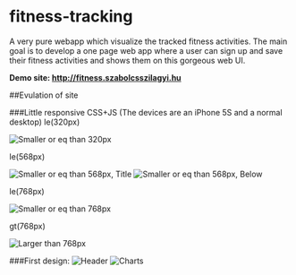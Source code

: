 # fitness-tracking
A very pure webapp which visualize the tracked fitness activities.
The main goal is to develop a one page web app where a user can sign up and save their fitness activities and shows them on this gorgeous web UI.

**Demo site: http://fitness.szabolcsszilagyi.hu**

##Evulation of site

###Little responsive CSS+JS (The devices are an iPhone 5S and a normal desktop)
le(320px)

![Smaller or eq than 320px](https://cloud.githubusercontent.com/assets/1894992/6545268/d919b6d6-c57e-11e4-818e-8fb8912b8688.PNG)

le(568px)

![Smaller or eq than 568px, Title](https://cloud.githubusercontent.com/assets/1894992/6545269/f657049c-c57e-11e4-8e22-fd080481f4b7.PNG)
![Smaller or eq than 568px, Below](https://cloud.githubusercontent.com/assets/1894992/6545270/1b68e2be-c57f-11e4-83e5-740bf8b04e63.PNG)

le(768px)

![Smaller or eq than 768px](https://cloud.githubusercontent.com/assets/1894992/6545275/3decd6ba-c57f-11e4-9d8a-c0830e98732c.png)

gt(768px)

![Larger than 768px](https://cloud.githubusercontent.com/assets/1894992/6545317/4e83b352-c581-11e4-803c-242bfaf23f87.png)

###First design:
![Header](https://cloud.githubusercontent.com/assets/1894992/6541519/200b3b6c-c4d7-11e4-8824-892d1a3ffa46.png "Header")
![Charts](https://cloud.githubusercontent.com/assets/1894992/6541518/f91146e6-c4d6-11e4-8dd2-8733c419edfb.png "Charts")
